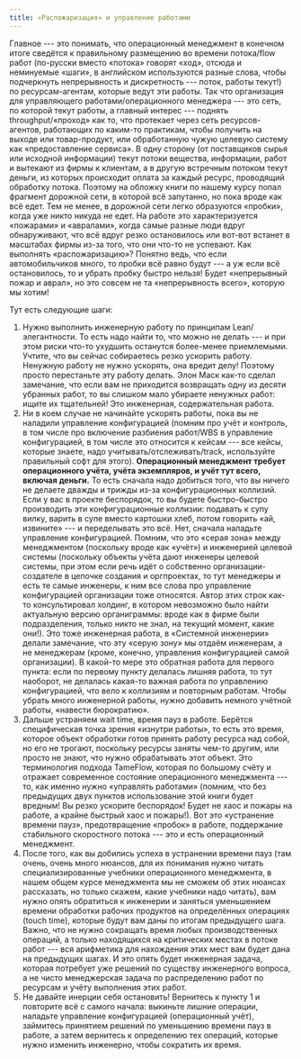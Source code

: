 ```yaml
---
title: «Распожаризация» и управление работами
---
```


Главное --- это понимать, что операционный менеджмент в конечном итоге
сведётся к правильному размещению во времени потока/flow работ
(по-русски вместо «потока» говорят «ход», отсюда и неминуемые «шаги», в
английском используются разные слова, чтобы подчеркнуть непрерывность и
дискретность --- поток, работы текут!) по ресурсам-агентам, которые
ведут эти работы. Так что организация для управляющего
работами/операционного менеджера --- это сеть, по которой текут работы,
а главный интерес --- поднять throughput/«проход» как то, что протекает
через сеть ресурсов-агентов, работающих по каким-то практикам, чтобы
получить на выходе или товар-продукт, или обработанную чужую целевую
систему как «предоставление сервиса». В одну сторону (от поставщиков
сырья или исходной информации) текут потоки вещества, информации, работ
и вытекают из фирмы к клиентам, а в другую встречным потоком текут
деньги, из которых происходит оплата за каждый ресурс, проводящий
обработку потока. Поэтому на обложку книги по нашему курсу попал
фрагмент дорожной сети, в которой всё запутанно, но пока вроде как всё
едет. Тем не менее, в дорожной сети легко образуются «пробки», когда уже
никто никуда не едет. На работе это характеризуется «пожарами» и
«авралами», когда самые разные люди вдруг обнаруживают, что всё вдруг
резко остановилось или вот-вот встанет в масштабах фирмы из-за того, что
они что-то не успевают. Как выполнять «распожаризацию»? Понятно ведь,
что если автомобильчиков много, то пробки всё равно будут --- а уж если
всё остановилось, то и убрать пробку быстро нельзя! Будет «непрерывный
пожар и аврал», но это совсем не та «непрерывность всего», которую мы
хотим!

Тут есть следующие шаги:

1.  Нужно выполнить инженерную работу по принципам Lean/элегантности. То
    есть надо найти то, что можно не делать --- и при этом риски что-то
    ухудшить останутся более-менее приемлемыми. Учтите, что вы сейчас
    собираетесь резко ускорить работу. Ненужную работу не нужно
    ускорять, она вредит делу! Поэтому просто перестаньте эту работу
    делать. Элон Маск как-то сделал замечание, что если вам не
    приходится возвращать одну из десяти убранных работ, то вы слишком
    мало убираете ненужных работ: ищите их тщательней! Это инженерная,
    содержательная работа.
2.  Ни в коем случае не начинайте ускорять работы, пока вы не наладили
    управление конфигурацией (помним про учёт и контроль, в том числе
    про включение разбиения работ/WBS в управление конфигурацией, в том
    числе это относится к кейсам --- все кейсы, которые знаете, надо
    учитывать/отслеживать/track, используйте правильный софт для этого).
    **Операционный менеджмент требует операционного учёта, учёта
    экземпляров, и учёт тут всего, включая деньги.** То есть сначала
    надо добиться того, что вы ничего не делаете дважды и трижды из-за
    конфигурационных коллизий. Если у вас в проекте беспорядок, то вы
    будете быстро-быстро производить эти конфигурационные коллизии:
    подавать к супу вилку, варить в супе вместо картошки хлеб, потом
    говорить «ай, извините» --- и переделывать это всё. Нет, сначала
    наладьте управление конфигурацией. Помним, что это «серая зона»
    между менеджментом (поскольку вроде как «учёт») и инженерией целевой
    системы (поскольку объекты учёта дают инженеры целевой системы, при
    этом если речь идёт о собственно организации-создателе в цепочке
    создания и оргпроектах, то тут менеджеры и есть те самые инженеры, к
    ним все слова про управление конфигурацией организации тоже
    относятся. Автор этих строк как-то консультировал холдинг, в котором
    невозможно было найти актуальную версию органиграммы: вроде как в
    фирме были подразделения, только никто не знал, на текущий момент,
    какие они!). Это тоже инженерная работа, в «Системной инженерии»
    делали замечание, что эту «серую зону» мы отдаём инженерам, а не
    менеджерам (кроме, конечно, управления конфигурацией самой
    организации). В какой-то мере это обратная работа для первого
    пункта: если по первому пункту делалась лишняя работа, то тут
    наоборот, не делалась какая-то важная работа по управлению
    конфигурацией, что вело к коллизиям и повторным работам. Чтобы
    убрать много инженерной работы, нужно добавить немного учётной
    работы, «навести бюрократию».
3.  Дальше устраняем wait time, время пауз в работе. Берётся
    специфическая точка зрения «изнутри работы», то есть это время,
    которое объект обработки готов принять работу ресурса над собой, но
    его не трогают, поскольку ресурсы заняты чем-то другим, или просто
    не знают, что нужно обрабатывать этот объект. Это терминология
    подхода TameFlow, которая по большому счёту и отражает современное
    состояние операционного менеджмента --- то, как именно нужно
    «управлять работами» (помним, что без предыдущих двух пунктов
    использование этой книги будет вредным! Вы резко ускорите
    беспорядок! Будет не хаос и пожары на работе, а крайне быстрый хаос
    и пожары!). Вот это «устранение времени пауз», предотвращение
    «пробок» в работе, поддержание стабильного скоростного потока ---
    это и есть операционный менеджмент.
4.  После того, как вы добились успеха в устранении времени пауз (там
    очень, очень много нюансов, для их понимания нужно читать
    специализированные учебники операционного менеджмента, в нашем общем
    курсе менеджмента мы не сможем об этих нюансах рассказать, но только
    скажем, какие учебники надо читать), вам нужно опять обратиться к
    инженерии и заняться уменьшением времени обработки рабочих продуктов
    на определённых операциях (touch time), которые будут вам даны по
    итогам предыдущего шага. Важно, что не нужно сокращать время любых
    производственных операций, а только находящихся на критических
    местах в потоке работ --- вся арифметика для нахождения этих мест
    вам будет дана на предыдущих шагах. И это опять будет инженерная
    задача, которая потребует уже решений по существу инженерного
    вопроса, а не чисто менеджерская задача по распределению работ по
    ресурсам и учёту выполнения этих работ.
5.  Не давайте инерции себя остановить! Вернитесь к пункту 1 и повторите
    всё с самого начала: выкиньте лишние операции, наладьте управление
    конфигурацией (операционный учёт), займитесь принятием решений по
    уменьшению времени пауз в работе, а затем вернитесь к определению
    тех операций, которые нужно изменить инженерно, чтобы сократить их
    время.
